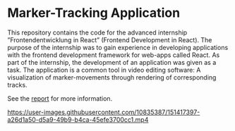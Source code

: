 # Marker-Tracking Application

This repository contains the code for the advanced internship ”Frontendentwicklung in React”
(Frontend Development in React). The purpose of the internship was to gain
experience in developing applications with the frontend development framework
for web-apps called React. As part of the internship, the development of an
application was given as a task. The application is a common tool in video
editing software: A visualization of marker-movements through rendering of
corresponding tracks.

See the [report](./Praktikum_React.pdf) for more information.

https://user-images.githubusercontent.com/10835387/151417397-a26d1a50-d5a9-49b9-b4ca-45efe3700cc1.mp4
